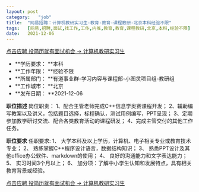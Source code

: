 ```yaml
---
layout:	post
category:	"job"
title:	"网易招聘：计算机教研实习生-教育-教育-课程教研-北京本科经验不限"
tags:	[网易,招聘,面试,找工作,工作,内推,教育,教育,课程教研,北京,本科,经验不限]
date:	2021-12-06
---
```


[点击应聘 投简历就有面试机会 -> 计算机教研实习生](http://mobile.bole.netease.com/bole/boleDetail?id=26074&employeeId=346f03c3cda5f04c&key=all)



- **学历要求： **本科
- **工作年限： **经验不限
- **所属部门： **有道事业群-学习内容与课程部-小图灵项目组-教研组
- **工作城市： **北京
- **发布日期： **2021-12-06



**职位描述**
岗位职责： 
1、配合主管老师完成C++信息学奥赛课程开发；
2、辅助编写教案以及讲义，包括题目选择，标程确认，测试用例编写，PPT呈现；
3、定期参加教学研讨交流、配合各类教育活动的课程研发；
4、完成主管交付的其他工作任务。 





**职位要求**
任职要求: 
1、 大学本科及以上学历，计算机、电子相关专业或教育技术专业；
2、 熟练掌握C++程序设计语言，数据结构知识；
3、 熟悉PPT设计及其他office办公软件、markdown的使用；
4、 良好的沟通能力和文字表达能力； 
5、 实习时间3个月以上；
6、 加分项：了解中小学生认知和发展特点，具有相关教育背景或经验。



[点击应聘 投简历就有面试机会 -> 计算机教研实习生](http://mobile.bole.netease.com/bole/boleDetail?id=26074&employeeId=346f03c3cda5f04c&key=all)